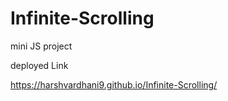 # Infinite-Scrolling
mini JS project 


deployed Link 

https://harshvardhani9.github.io/Infinite-Scrolling/
